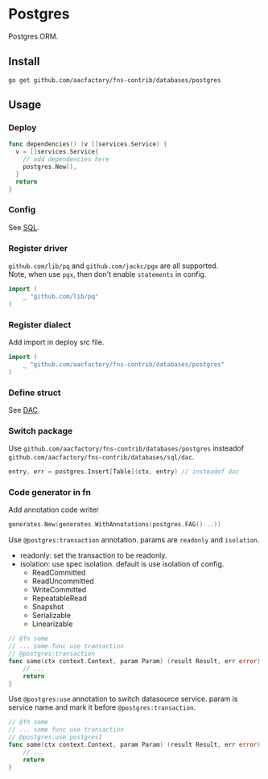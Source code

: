 # Postgres
Postgres ORM.
## Install
```shell
go get github.com/aacfactory/fns-contrib/databases/postgres
```
## Usage
### Deploy
```go
func dependencies() (v []services.Service) {
  v = []services.Service{
    // add dependencies here
    postgres.New(),
  }
  return
}
```
### Config
See [SQL](https://github.com/aacfactory/fns-contrib/tree/main/databases/sql).
### Register driver
`github.com/lib/pq` and `github.com/jackc/pgx` are all supported.  
Note, when use `pgx`, then don't enable `statements` in config. 
```go
import (
    _ "github.com/lib/pq"
)
```
### Register dialect
Add import in deploy src file.
```go
import (
	_ "github.com/aacfactory/fns-contrib/databases/postgres"
)
```
### Define struct
See [DAC](https://github.com/aacfactory/fns-contrib/tree/main/databases/sql/dac).
### Switch package
Use `github.com/aacfactory/fns-contrib/databases/postgres` insteadof `github.com/aacfactory/fns-contrib/databases/sql/dac`.
```go
entry, err = postgres.Insert[Table](ctx, entry) // insteadof dac
```
### Code generator in fn
Add annotation code writer
```go
generates.New(generates.WithAnnotations(postgres.FAG()...))
```
Use `@postgres:transaction` annotation. params are `readonly` and `isolation`.
* readonly: set the transaction to be readonly.
* isolation: use spec isolation. default is use isolation of config.
    * ReadCommitted
    * ReadUncommitted
    * WriteCommitted
    * RepeatableRead
    * Snapshot
    * Serializable
    * Linearizable
```go
// @fn some
// ... some func use transaction
// @postgres:transaction
func some(ctx context.Context, param Param) (result Result, err error) {
	// ...
	return
}
```
Use `@postgres:use` annotation to switch datasource service. param is service name and mark it before `@postgres:transaction`.
```go
// @fn some
// ... some func use transaction
// @postgres:use postgres1
func some(ctx context.Context, param Param) (result Result, err error) {
	// ...
	return
}
```